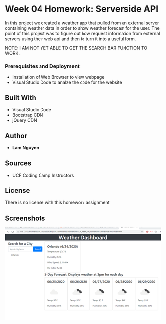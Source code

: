 # Week 04 Homework: Serverside API

In this project we created a weather app that pulled from an external server containing weather data in order to show weather forecast for the user. The point of this project was to figure out how request information from external servers using their web api and then to turn it into a useful form. 

NOTE: I AM NOT YET ABLE TO GET THE SEARCH BAR FUNCTION TO WORK.

### Prerequisites and Deployment

* Installation of Web Browser to view webpage
* Visual Studio Code to analze the code for the website

## Built With

* Visual Studio Code
* Bootstrap CDN
* jQuery CDN

## Author

* **Lam Nguyen**

## Sources

* UCF Coding Camp Instructors

## License

There is no license with this homework assignment

## Screenshots

![](/assets/Screenshot.PNG)
